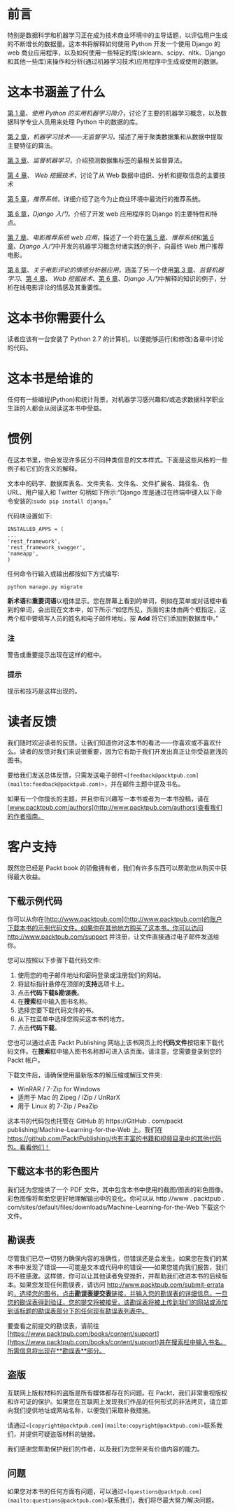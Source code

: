 

# 前言

特别是数据科学和机器学习正在成为技术商业环境中的主导话题，以评估用户生成的不断增长的数据量。这本书将解释如何使用 Python 开发一个使用 Django 的 web 商业应用程序，以及如何使用一些特定的库(sklearn、scipy、nltk、Django 和其他一些库)来操作和分析(通过机器学习技术)应用程序中生成或使用的数据。

# 这本书涵盖了什么

[第 1 章](ch01.html "Chapter 1. Introduction to Practical Machine Learning Using Python")、*使用 Python 的实用机器学习简介*，讨论了主要的机器学习概念，以及数据科学专业人员用来处理 Python 中的数据的库。

[第 2 章](ch02.html "Chapter 2. Unsupervised Machine Learning")，*机器学习技术——无监督学习*，描述了用于聚类数据集和从数据中提取主要特征的算法。

[第 3 章](ch03.html "Chapter 3. Supervised Machine Learning")、*监督机器学习*，介绍预测数据集标签的最相关监督算法。

[第 4 章](ch04.html "Chapter 4. Web Mining Techniques")、 *Web 挖掘技术*，讨论了从 Web 数据中组织、分析和提取信息的主要技术

[第 5 章](ch05.html "Chapter 5. Recommendation Systems")，*推荐系统*，详细介绍了迄今为止商业环境中最流行的推荐系统。

[第 6 章](ch06.html "Chapter 6. Getting Started with Django")，*Django 入门*，介绍了开发 web 应用程序的 Django 的主要特性和特点。

[第 7 章](ch07.html "Chapter 7. Movie Recommendation System Web Application")、*电影推荐系统 web 应用*，描述了一个将在[第 5 章](ch05.html "Chapter 5. Recommendation Systems")、*推荐系统*和[第 6 章](ch06.html "Chapter 6. Getting Started with Django")、*Django 入门*中开发的机器学习概念付诸实践的例子，向最终 Web 用户推荐电影。

[第 8 章](ch08.html "Chapter 8. Sentiment Analyser Application for Movie Reviews")、*关于电影评论的情感分析器应用*，涵盖了另一个使用[第 3 章](ch03.html "Chapter 3. Supervised Machine Learning")、*监督机器学习*、[第 4 章](ch04.html "Chapter 4. Web Mining Techniques")、 *Web 挖掘技术*、[第 6 章](ch06.html "Chapter 6. Getting Started with Django")、*Django 入门*中解释的知识的例子，分析在线电影评论的情感及其重要性。



# 这本书你需要什么

读者应该有一台安装了 Python 2.7 的计算机，以便能够运行(和修改)各章中讨论的代码。



# 这本书是给谁的

任何有一些编程(Python)和统计背景，对机器学习感兴趣和/或追求数据科学职业生涯的人都会从阅读这本书中受益。



# 惯例

在这本书里，你会发现许多区分不同种类信息的文本样式。下面是这些风格的一些例子和它们的含义的解释。

文本中的码字、数据库表名、文件夹名、文件名、文件扩展名、路径名、伪 URL、用户输入和 Twitter 句柄如下所示:“Django 库是通过在终端中键入以下命令安装的:`sudo pip install django`。”

代码块设置如下:

```
INSTALLED_APPS = (
...
'rest_framework',
'rest_framework_swagger',
'nameapp',
)
```

任何命令行输入或输出都按如下方式编写:

```
python manage.py migrate

```

**新术语**和**重要词语**以粗体显示。您在屏幕上看到的单词，例如在菜单或对话框中看到的单词，会出现在文本中，如下所示:“如您所见，页面的主体由两个框指定，这两个框中要填写人员的姓名和电子邮件地址，按 **Add** 将它们添加到数据库中。”

### 注

警告或重要提示出现在这样的框中。

### 提示

提示和技巧是这样出现的。



# 读者反馈

我们随时欢迎读者的反馈。让我们知道你对这本书的看法——你喜欢或不喜欢什么。读者的反馈对我们来说很重要，因为它有助于我们开发出真正让你受益匪浅的图书。

要给我们发送总体反馈，只需发送电子邮件`<[feedback@packtpub.com](mailto:feedback@packtpub.com)>`，并在邮件主题中提及书名。

如果有一个你擅长的主题，并且你有兴趣写一本书或者为一本书投稿，请在[www.packtpub.com/authors](http://www.packtpub.com/authors)查看我们的作者指南。



# 客户支持

既然您已经是 Packt book 的骄傲拥有者，我们有许多东西可以帮助您从购买中获得最大收益。

## 下载示例代码

你可以从你在[http://www.packtpub.com](http://www.packtpub.com)的账户下载本书的示例代码文件。如果你在其他地方购买了这本书，你可以访问 http://www.packtpub.com/support 并注册，让文件直接通过电子邮件发送给你。

您可以按照以下步骤下载代码文件:

1.  使用您的电子邮件地址和密码登录或注册我们的网站。
2.  将鼠标指针悬停在顶部的**支持**选项卡上。
3.  点击**代码下载&勘误表**。
4.  在**搜索**框中输入图书名称。
5.  选择您要下载代码文件的书。
6.  从下拉菜单中选择您购买这本书的地方。
7.  点击**代码下载**。

您也可以通过点击 Packt Publishing 网站上该书网页上的**代码文件**按钮来下载代码文件。在**搜索**框中输入图书名称即可进入该页面。请注意，您需要登录到您的 Packt 帐户。

下载文件后，请确保使用最新版本的解压缩或解压文件夹:

*   WinRAR / 7-Zip for Windows
*   适用于 Mac 的 Zipeg / iZip / UnRarX
*   用于 Linux 的 7-Zip / PeaZip

这本书的代码包也托管在 GitHub 的 https://GitHub . com/packt publishing/Machine-Learning-for-the-Web 上。我们在 https://github.com/PacktPublishing/也有丰富的书籍和视频目录中的其他代码包。看看他们！

## 下载这本书的彩色图片

我们还为您提供了一个 PDF 文件，其中包含本书中使用的截图/图表的彩色图像。彩色图像将帮助您更好地理解输出中的变化。你可以从 http://www . packtpub . com/sites/default/files/downloads/Machine-Learning-for-the-Web 下载这个文件。

## 勘误表

尽管我们已尽一切努力确保内容的准确性，但错误还是会发生。如果您在我们的某本书中发现了错误——可能是文本或代码中的错误——如果您能向我们报告，我们将不胜感激。这样做，你可以让其他读者免受挫折，并帮助我们改进本书的后续版本。如果您发现任何勘误表，请访问 http://www.packtpub.com/submit-errata 的[，选择您的图书，点击**勘误表提交表**链接，并输入您的勘误表的详细信息。一旦您的勘误表得到验证，您的提交将被接受，该勘误表将被上传到我们的网站或添加到该标题的勘误表部分下的任何现有勘误表列表中。](http://www.packtpub.com/submit-errata)

要查看之前提交的勘误表，请前往[https://www.packtpub.com/books/content/support](https://www.packtpub.com/books/content/support)并在搜索栏中输入书名。所需信息将出现在**勘误表**部分。

## 盗版

互联网上版权材料的盗版是所有媒体都存在的问题。在 Packt，我们非常重视版权和许可证的保护。如果您在互联网上发现我们作品的任何形式的非法拷贝，请立即向我们提供地址或网站名称，以便我们采取补救措施。

请通过`<[copyright@packtpub.com](mailto:copyright@packtpub.com)>`联系我们，并提供可疑盗版材料的链接。

我们感谢您帮助保护我们的作者，以及我们为您带来有价值内容的能力。

## 问题

如果您对本书的任何方面有问题，可以通过`<[questions@packtpub.com](mailto:questions@packtpub.com)>`联系我们，我们将尽最大努力解决问题。